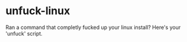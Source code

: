 # unfuck-linux
Ran a command that completly fucked up your linux install? Here's your 'unfuck' script.
